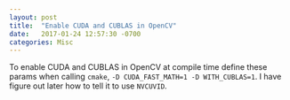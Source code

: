 ```yaml
---
layout: post
title:  "Enable CUDA and CUBLAS in OpenCV"
date:   2017-01-24 12:57:30 -0700
categories: Misc
---
```


To enable CUDA and CUBLAS in OpenCV at compile time define these params when calling `cmake`, `-D CUDA_FAST_MATH=1 -D WITH_CUBLAS=1`.
I have figure out later how to tell it to use `NVCUVID`. 

